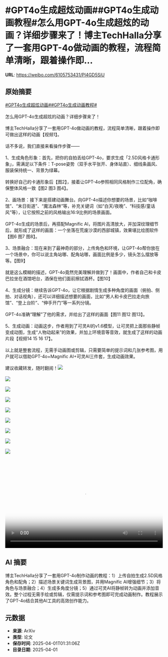 # #GPT4o生成超炫动画##GPT4o生成动画教程#怎么用GPT-4o生成超炫的动画？详细步骤来了！博主TechHalla分享了一套用GPT-4o做动画的教程，流程简单清晰，跟着操作即...

**URL**: https://weibo.com/6105753431/Pl4GD5SiU

## 原始摘要

<a href="https://m.weibo.cn/search?containerid=231522type%3D1%26t%3D10%26q%3D%23GPT4o%E7%94%9F%E6%88%90%E8%B6%85%E7%82%AB%E5%8A%A8%E7%94%BB%23&amp;extparam=%23GPT4o%E7%94%9F%E6%88%90%E8%B6%85%E7%82%AB%E5%8A%A8%E7%94%BB%23" data-hide=""><span class="surl-text">#GPT4o生成超炫动画#</span></a><a href="https://m.weibo.cn/search?containerid=231522type%3D1%26t%3D10%26q%3D%23GPT4o%E7%94%9F%E6%88%90%E5%8A%A8%E7%94%BB%E6%95%99%E7%A8%8B%23&amp;extparam=%23GPT4o%E7%94%9F%E6%88%90%E5%8A%A8%E7%94%BB%E6%95%99%E7%A8%8B%23" data-hide=""><span class="surl-text">#GPT4o生成动画教程#</span></a><br><br>怎么用GPT-4o生成超炫的动画？详细步骤来了！<br><br>博主TechHalla分享了一套用GPT-4o做动画的教程，流程简单清晰，跟着操作即可做出这样的动画【视频1】。<br><br>话不多说，我们直接来看操作步骤——<br><br>1、生成角色形象：首先，把你的自拍丢给GPT-4o，要求生成「2.5D风格卡通形象」，需满足以下条件：T-pose姿势（双手水平张开、身体站直）、细线条画风、服装保持统一、背景为绿幕。<br><br>转换好自己的卡通形象后【图2】，接着让GPT-4o参照相同风格制作三位配角，确保整体风格一致【图2 图3 图4】。<br><br>2、画场景：接下来是搭建动画舞台。向GPT-4o描述你想要的场景，比如“咖啡馆”、“末日街道”、“魔法森林”等，补充关键词（如“白天/夜晚”、“科技感/童话风”等），让它按照之前的风格输出16:9比例的场景画面。<br><br>GPT-4o生成的场景后，再搭配Magnific AI，将图片高清放大，并加深纹理细节后，就形成了这样的画面：一个坐落在荒废沙漠的西部城镇，效果堪比绘图软件【图6 图7 图8】。<br><br>3、场景融合：现在来到了最神奇的部分，上传角色和环境，让GPT-4o帮你放在一个场景中，你可以说主角站哪、配角站哪，画面比例是多少，镜头怎么摆放等等。【图9】<br><br>就是这么模糊的描述，GPT-4o竟然完美理解并做到了！画面中，作者自己和卡皮巴拉坐在酒馆吧台，酒保在他们面前擦拭酒杯。【图10】<br><br>4、生成分镜：继续告诉GPT-4o，让它根据剧情生成多种角度的画面（俯拍、侧拍、对话视角），还可以详细描述想要的画面，比如“男人和卡皮巴拉走向旅馆”、“登上台阶”、“伸手开门”等一系列分镜。<br><br>GPT-4o准确“理解”了他的需求，并给出了这样的画面【图11 图12 图13】。<br><br>5、生成动画：动画这步，作者用到了可灵AI的v1.6模型，让可灵把上面那些静帧变成动图，生成“人物动起来”的效果，并加上环境音等音效，就生成了这样的动画片段【视频14 15 16 17】。<br><br>以上就是整套流程，无需手动画图或剪辑，只需要简单的提示词和几张参考图，用户就可以借助GPT-4o+Magnific AI+可灵AI三件套，生成动画效果。<br><br>建议收藏转发，随时翻阅！<img style="" src="https://tvax4.sinaimg.cn/large/006Fd7o3ly1i000qq3p2ej30uk0k00un.jpg" referrerpolicy="no-referrer"><br><br><img style="" src="https://tvax1.sinaimg.cn/large/006Fd7o3gy1i000pr76fwj30np0zktkk.jpg" referrerpolicy="no-referrer"><br><br><img style="" src="https://tvax4.sinaimg.cn/large/006Fd7o3gy1i000pt4ovrj31kw2dc4qp.jpg" referrerpolicy="no-referrer"><br><br><img style="" src="https://tvax4.sinaimg.cn/large/006Fd7o3gy1i000pu49lej30sg16owyh.jpg" referrerpolicy="no-referrer"><br><br><img style="" src="https://tvax1.sinaimg.cn/large/006Fd7o3gy1i000pw7ty0j32dc1kw1ky.jpg" referrerpolicy="no-referrer"><br><br><img style="" src="https://tvax1.sinaimg.cn/large/006Fd7o3gy1i000pxqfduj30zk0npb29.jpg" referrerpolicy="no-referrer"><br><br><img style="" src="https://tvax2.sinaimg.cn/large/006Fd7o3gy1i000q0t2wpj324g16oqv6.jpg" referrerpolicy="no-referrer"><br><br><img style="" src="https://tvax1.sinaimg.cn/large/006Fd7o3gy1i000q1hjotj324g16ou0x.jpg" referrerpolicy="no-referrer"><br><br><img style="" src="https://tvax3.sinaimg.cn/large/006Fd7o3gy1i000q17ytcj30iw0gvwk5.jpg" referrerpolicy="no-referrer"><br><br><br clear="both"><div style="clear: both"></div><video controls="controls" poster="https://tvax2.sinaimg.cn/orj480/006Fd7o3ly1i000qqlvaej30uk0k00un.jpg" style="width: 100%"><source src="https://f.video.weibocdn.com/o0/MpKJRos7lx08n6o5JSiQ01041200dQ370E010.mp4?label=mp4_720p&amp;template=1100x720.25.0&amp;ori=0&amp;ps=1CwnkDw1GXwCQx&amp;Expires=1743474627&amp;ssig=Lw4%2BbkxQI%2B&amp;KID=unistore,video"><source src="https://f.video.weibocdn.com/o0/Xh6skf6dlx08n6o5bM5G010412007DFF0E010.mp4?label=mp4_hd&amp;template=732x480.25.0&amp;ori=0&amp;ps=1CwnkDw1GXwCQx&amp;Expires=1743474627&amp;ssig=GfdQ5Z8P8Z&amp;KID=unistore,video"><source src="https://f.video.weibocdn.com/o0/WydRrhx7lx08n6o59riE0104120057Gh0E010.mp4?label=mp4_ld&amp;template=548x360.25.0&amp;ori=0&amp;ps=1CwnkDw1GXwCQx&amp;Expires=1743474627&amp;ssig=Oid7wZul%2FR&amp;KID=unistore,video"><p>视频无法显示，请前往<a href="https://video.weibo.com/show?fid=1034%3A5150228731330614" target="_blank" rel="noopener noreferrer">微博视频</a>观看。</p></video>

## AI 摘要

博主TechHalla分享了一套用GPT-4o制作动画的教程：1）上传自拍生成2.5D风格角色和配角；2）描述场景关键词生成背景图，并用Magnific AI增强细节；3）将角色与场景融合；4）生成多角度分镜；5）通过可灵AI将静帧转为动画并添加音效。整个过程无需手绘或剪辑，仅需提示词和参考图即可完成动画制作。教程展示了GPT-4o结合其他AI工具的高效创作能力。

## 元数据

- **来源**: ArXiv
- **类型**: 论文
- **保存时间**: 2025-04-01T01:31:06Z
- **目录日期**: 2025-04-01
